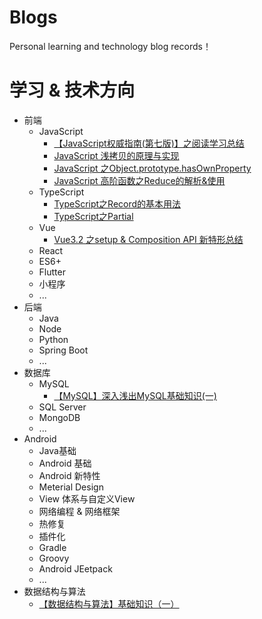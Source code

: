 # Blogs
Personal learning and technology blog records！

<!-- # 2021-10-17 /晚
想了很多，我的问题在于书读得太少，想的太多，想回去继续读书深造，也想提升技术。
白天静不下心，只有到晚上才想要打开电脑敲，躁动。 -->

# 学习 & 技术方向
- 前端
  - JavaScript
    - [【JavaScript权威指南(第七版)】之阅读学习总结](https://github.com/Lydever/blogs/issues/6)
    - [JavaScript 浅拷贝的原理与实现](https://github.com/Lydever/blogs/issues/14)
    - [JavaScript 之Object.prototype.hasOwnProperty](https://github.com/Lydever/blogs/issues/3)
    - [JavaScript 高阶函数之Reduce的解析&使用](https://github.com/Lydever/blogs/issues/7)
  - TypeScript
    - [TypeScript之Record的基本用法](https://github.com/Lydever/blogs/issues/4)
    - [TypeScript之Partial](https://github.com/Lydever/blogs/issues/5)
  - Vue
     - [Vue3.2 之setup & Composition API 新特形总结](https://github.com/Lydever/blogs/issues/11)
  - React
  - ES6+
  - Flutter
  - 小程序
  - ...
- 后端
  - Java
  - Node
  - Python
  - Spring Boot
  - ...
- 数据库
  - MySQL
    - [【MySQL】深入浅出MySQL基础知识(一) ](https://github.com/Lydever/blogs/issues/9)
  - SQL Server
  - MongoDB
  - ...  
- Android
  - Java基础
  - Android 基础
  - Android 新特性
  - Meterial Design
  - View 体系与自定义View
  - 网络编程 & 网络框架 
  - 热修复
  - 插件化
  - Gradle
  - Groovy
  - Android JEetpack
  - ...
- 数据结构与算法
  - [【数据结构与算法】基础知识（一） ](https://github.com/Lydever/blogs/issues/10)
  

  
